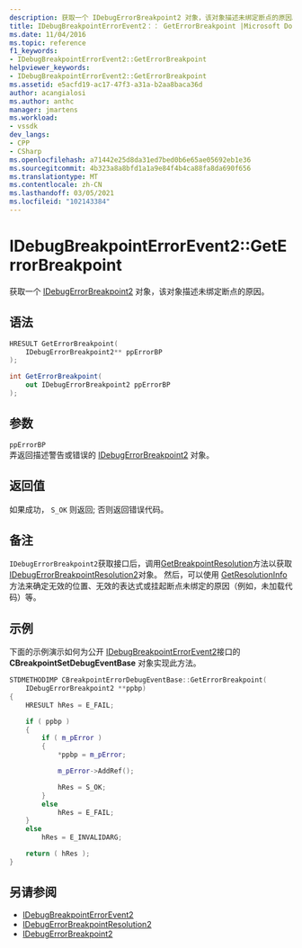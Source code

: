 ```yaml
---
description: 获取一个 IDebugErrorBreakpoint2 对象，该对象描述未绑定断点的原因。
title: IDebugBreakpointErrorEvent2：： GetErrorBreakpoint |Microsoft Docs
ms.date: 11/04/2016
ms.topic: reference
f1_keywords:
- IDebugBreakpointErrorEvent2::GetErrorBreakpoint
helpviewer_keywords:
- IDebugBreakpointErrorEvent2::GetErrorBreakpoint
ms.assetid: e5acfd19-ac17-47f3-a31a-b2aa8baca36d
author: acangialosi
ms.author: anthc
manager: jmartens
ms.workload:
- vssdk
dev_langs:
- CPP
- CSharp
ms.openlocfilehash: a71442e25d8da31ed7bed0b6e65ae05692eb1e36
ms.sourcegitcommit: 4b323a8a8bfd1a1a9e84f4b4ca88fa8da690f656
ms.translationtype: MT
ms.contentlocale: zh-CN
ms.lasthandoff: 03/05/2021
ms.locfileid: "102143384"
---
```

# <a name="idebugbreakpointerrorevent2geterrorbreakpoint"></a>IDebugBreakpointErrorEvent2::GetErrorBreakpoint
获取一个 [IDebugErrorBreakpoint2](../../../extensibility/debugger/reference/idebugerrorbreakpoint2.md) 对象，该对象描述未绑定断点的原因。

## <a name="syntax"></a>语法

```cpp
HRESULT GetErrorBreakpoint( 
    IDebugErrorBreakpoint2** ppErrorBP
);
```

```csharp
int GetErrorBreakpoint( 
    out IDebugErrorBreakpoint2 ppErrorBP
);
```

## <a name="parameters"></a>参数
`ppErrorBP`\
弄返回描述警告或错误的 [IDebugErrorBreakpoint2](../../../extensibility/debugger/reference/idebugerrorbreakpoint2.md) 对象。

## <a name="return-value"></a>返回值
如果成功， `S_OK` 则返回; 否则返回错误代码。

## <a name="remarks"></a>备注
`IDebugErrorBreakpoint2`获取接口后，调用[GetBreakpointResolution](../../../extensibility/debugger/reference/idebugerrorbreakpoint2-getbreakpointresolution.md)方法以获取[IDebugErrorBreakpointResolution2](../../../extensibility/debugger/reference/idebugerrorbreakpointresolution2.md)对象。 然后，可以使用 [GetResolutionInfo](../../../extensibility/debugger/reference/idebugerrorbreakpointresolution2-getresolutioninfo.md) 方法来确定无效的位置、无效的表达式或挂起断点未绑定的原因（例如，未加载代码）等。

## <a name="example"></a>示例
下面的示例演示如何为公开 [IDebugBreakpointErrorEvent2](../../../extensibility/debugger/reference/idebugbreakpointerrorevent2.md)接口的 **CBreakpointSetDebugEventBase** 对象实现此方法。

```cpp
STDMETHODIMP CBreakpointErrorDebugEventBase::GetErrorBreakpoint(
    IDebugErrorBreakpoint2 **ppbp)
{
    HRESULT hRes = E_FAIL;

    if ( ppbp )
    {
        if ( m_pError )
        {
            *ppbp = m_pError;

            m_pError->AddRef();

            hRes = S_OK;
        }
        else
            hRes = E_FAIL;
    }
    else
        hRes = E_INVALIDARG;

    return ( hRes );
}
```

## <a name="see-also"></a>另请参阅
- [IDebugBreakpointErrorEvent2](../../../extensibility/debugger/reference/idebugbreakpointerrorevent2.md)
- [IDebugErrorBreakpointResolution2](../../../extensibility/debugger/reference/idebugerrorbreakpointresolution2.md)
- [IDebugErrorBreakpoint2](../../../extensibility/debugger/reference/idebugerrorbreakpoint2.md)
